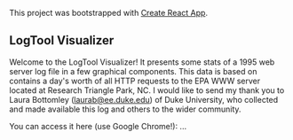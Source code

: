 This project was bootstrapped with [Create React App](https://github.com/facebook/create-react-app).

## LogTool Visualizer

Welcome to the LogTool Visualizer! It presents some stats of a 1995 web server log file in a few graphical components. This data is based on contains a day's worth of all HTTP requests to the EPA WWW server located at Research Triangle Park, NC. I would like to send my thank you to Laura Bottomley (​laurab@ee.duke.edu)​ of Duke University, who collected and made available this log and others to the wider community.

You can access it here (use Google Chrome!): ...
